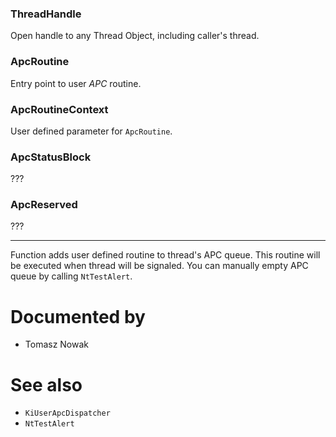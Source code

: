 ### ThreadHandle

Open handle to any Thread Object, including caller's thread.

### ApcRoutine

Entry point to user *APC* routine.

### ApcRoutineContext

User defined parameter for `ApcRoutine`.

### ApcStatusBlock

???

### ApcReserved

???

---

Function adds user defined routine to thread's APC queue. This routine will be executed when thread will be signaled. You can manually empty APC queue by calling `NtTestAlert`.

# Documented by

* Tomasz Nowak

# See also

* `KiUserApcDispatcher`
* `NtTestAlert`
